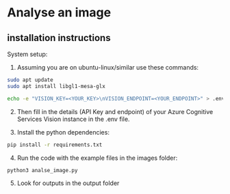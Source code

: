 # Analyse an image

## installation instructions



System setup:

1. Assuming you are on ubuntu-linux/similar use these commands:

```bash
sudo apt update
sudo apt install libgl1-mesa-glx

echo -e "VISION_KEY=<YOUR_KEY>\nVISION_ENDPOINT=<YOUR_ENDPOINT>" > .env

```

2. Then fill in the details (API Key and endpoint) of your Azure Cognitive Services Vision instance in the .env file.


3. Install the python dependencies:

```bash
pip install -r requirements.txt
```

4. Run the code with the example files in the images folder:

```bash
python3 analse_image.py
```

5.  Look for outputs in the output folder